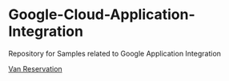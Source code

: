 # Google-Cloud-Application-Integration

Repository for Samples related to Google Application Integration

[Van Reservation](https://github.com/mtalreja16/Google-Application-Integration/tree/main/Samples/Van%20Reservation)
